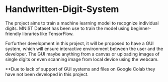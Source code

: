 # Handwritten-Digit-System
The project aims to train a machine learning model to recognize individual digits. MNIST Dataset has been use to train the model using beginner-friendly libraries like TensorFlow.

Forfurther development in this project, it will be proposed to have a GUI system, which will ensure interactive environment between the user and the developer. The GUI maybe anything from a canvas or uploading images of single digits or even scanning image from local device using the webcam.

**Due to lack of support of GUI systems and files on Google Colab they have not been developed in this project.
